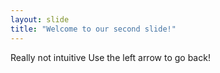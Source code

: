 ```yaml
---
layout: slide
title: "Welcome to our second slide!"
---
```

Really not intuitive
Use the left arrow to go back!
